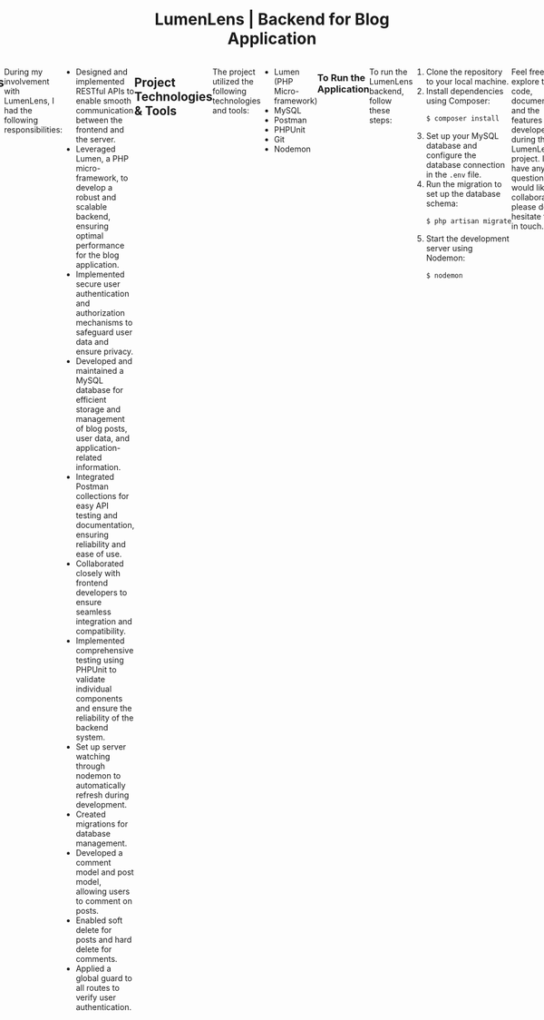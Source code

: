 <h1 align="center">LumenLens | Backend for Blog Application</h1>
<div style="display: flex; justify-content: center;">

<div align="center">
    <a href="lumenlense1.png"><img src="lumenlense1.png" title="source: imgur.com" style="width: 40%; height: 60%;" /></a>
    <a href="lumenlens2.png"><img src="lumenlens2.png" title="source: imgur.com" style="width: 40%; height: 60%;" /></a>
</div>

LumenLens is a powerful backend solution tailored for a blog application, offering secure authentication, CRUD operations, and additional features to enhance the user experience. Built using Lumen, a lightweight PHP framework, it provides efficient endpoints for seamless communication between the frontend and server.

## Responsibilities
During my involvement with LumenLens, I had the following responsibilities:
- Designed and implemented RESTful APIs to enable smooth communication between the frontend and the server.
- Leveraged Lumen, a PHP micro-framework, to develop a robust and scalable backend, ensuring optimal performance for the blog application.
- Implemented secure user authentication and authorization mechanisms to safeguard user data and ensure privacy.
- Developed and maintained a MySQL database for efficient storage and management of blog posts, user data, and application-related information.
- Integrated Postman collections for easy API testing and documentation, ensuring reliability and ease of use.
- Collaborated closely with frontend developers to ensure seamless integration and compatibility.
- Implemented comprehensive testing using PHPUnit to validate individual components and ensure the reliability of the backend system.
- Set up server watching through nodemon to automatically refresh during development.
- Created migrations for database management.
- Developed a comment model and post model, allowing users to comment on posts.
- Enabled soft delete for posts and hard delete for comments.
- Applied a global guard to all routes to verify user authentication.

## Project Technologies & Tools
The project utilized the following technologies and tools:
- Lumen (PHP Micro-framework)
- MySQL
- Postman
- PHPUnit
- Git
- Nodemon

### To Run the Application
To run the LumenLens backend, follow these steps:
1. Clone the repository to your local machine.
2. Install dependencies using Composer:
   ```bash
   $ composer install
   ```
3. Set up your MySQL database and configure the database connection in the `.env` file.
4. Run the migration to set up the database schema:
   ```bash
   $ php artisan migrate
   ```
5. Start the development server using Nodemon:
   ```bash
   $ nodemon
   ```

Feel free to explore the code, documentation, and the features developed during the LumenLens project. If you have any questions or would like to collaborate, please don't hesitate to get in touch.

Happy exploring!

## Stay in touch

- **Portfolio:** [![portfolio](https://img.shields.io/badge/my_portfolio-000?style=for-the-badge&logo=ko-fi&logoColor=white)](https://github.com/nayefserag)
- **LinkedIn:** [![linkedin](https://img.shields.io/badge/linkedin-0A66C2?style=for-the-badge&logo=linkedin&logoColor=white)](https://www.linkedin.com/in/nayf-serag-70a3611b8)
